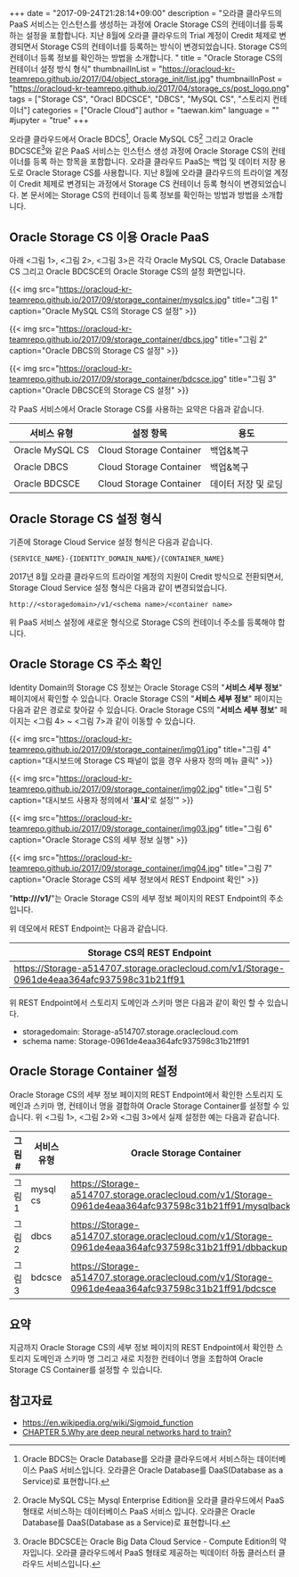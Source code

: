 +++
date = "2017-09-24T21:28:14+09:00"
description = "오라클 클라우드의 PaaS 서비스는 인스턴스를 생성하는 과정에 Oracle Storage CS의 컨테이너를 등록하는 설정을 포함합니다. 지난 8월에 오라클 클라우드의 Trial 계정이 Credit 체제로 변경되면서 Storage CS의 컨테이너를 등록하는 방식이 변경되었습니다. Storage CS의 컨테이너 등록 정보를 확인하는 방법을 소개합니다. "
title = "Oracle Storage CS의 컨테이너 설정 방식 형식"
thumbnailInList = "https://oracloud-kr-teamrepo.github.io/2017/04/object_storage_init/list.jpg"
thumbnailInPost = "https://oracloud-kr-teamrepo.github.io/2017/04/storage_cs/post_logo.png"
tags = ["Storage CS", "Oracl BDCSCE", "DBCS", "MySQL CS", "스토리지 컨테이너"]
categories = ["Oracle Cloud"]
author = "taewan.kim"
language = ""  
#jupyter = "true"
+++

오라클 클라우드에서 Oracle BDCS[^1], Oracle MySQL CS[^2] 그리고 Oracle BDCSCE[^3]와 같은 PaaS 서비스는 인스턴스 생성 과정에 Oracle Storage CS의 컨테이너를 등록 하는 항목을 포함합니다. 오라클 클라우드 PaaS는 백업 및 데이터 저장 용도로 Oracle Storage CS를 사용합니다. 지난 8월에 오라클 클라우드의 트라이얼 계정이 Credit 체제로 변경되는 과정에서 Storage CS 컨테이너 등록 형식이 변경되었습니다. 본 문서에는 Storage CS의 컨테이너 등록 정보를 확인하는 방법과 방법을 소개합니다.

[^1]: Oracle BDCS는 Oracle Database를 오라클 클라우드에서 서비스하는 데이터베이스 PaaS 서비스입니다. 오라클은 Oracle Database를 DaaS(Database as a Service)로 표현합니다.

[^2]: Oracle MySQL CS는 Mysql Enterprise Edition을 오라클 클라우드에서 PaaS 형태로 서비스하는 데이터베이스 PaaS 서비스 입니다. 오라클은 Oracle Database를 DaaS(Database as a Service)로 표현합니다.

[^3]: Oracle BDCSCE는 Oracle Big Data Cloud Service - Compute Edition의 약자입니다. 오라클 클라우드에서 PaaS 형태로 제공하는 빅데이터 하둡 클러스터 클라우드 서비스입니다.

## Oracle Storage CS 이용 Oracle PaaS

아래 <그림 1>, <그림 2>, <그림 3>은 각각 Oracle MySQL CS, Oracle Database CS 그리고 Oracle BDCSCE의 Oracle Storage CS의 설정 화면입니다.

{{< img src="https://oracloud-kr-teamrepo.github.io/2017/09/storage_container/mysqlcs.jpg"
title="그림 1"
caption="Oracle MySQL CS의 Storage CS 설정" >}}

{{< img src="https://oracloud-kr-teamrepo.github.io/2017/09/storage_container/dbcs.jpg"
title="그림 2"
caption="Oracle DBCS의 Storage CS 설정" >}}

{{< img src="https://oracloud-kr-teamrepo.github.io/2017/09/storage_container/bdcsce.jpg"
title="그림 3"
caption="Oracle DBCSCE의 Storage CS 설정" >}}

각 PaaS 서비스에서 Oracle Storage CS를 사용하는 요약은 다음과 같습니다.

|서비스 유형|설정 항목|용도|
|---|---|---|
|Oracle MySQL CS|Cloud Storage Container|백업&복구|
|Oracle DBCS|Cloud Storage Container|백업&복구|
|Oracle BDCSCE|Cloud Storage Container|데이터 저장 및 로딩|

## Oracle Storage CS 설정 형식

기존에 Storage Cloud Service 설정 형식은 다음과 같습니다.

```
{SERVICE_NAME}-{IDENTITY_DOMAIN_NAME}/{CONTAINER_NAME}
```

2017년 8월 오라클 클라우드의 트라이얼 계정의 지원이 Credit 방식으로 전환되면서, Storage Cloud Service 설정 형식은 다음과 같이 변경되었습니다.

```
http://<storagedomain>/v1/<schema name>/<container name>
```

위 PaaS 서비스 설정에 새로운 형식으로 Storage CS의 컨테이너 주소를 등록해야 합니다.

## Oracle Storage CS 주소 확인

Identity Domain의 Storage CS 정보는 Oracle Storage CS의 "__서비스 세부 정보__" 페이지에서 확인할 수 있습니다. Oracle Storage CS의 "__서비스 세부 정보__" 페이지는 다음과 같은 경로로 찾아갈 수 있습니다. Oracle Storage CS의 "__서비스 세부 정보__" 페이지는 <그림 4> ~ <그림 7>과 같이 이동할 수 있습니다.

{{< img src="https://oracloud-kr-teamrepo.github.io/2017/09/storage_container/img01.jpg"
title="그림 4"
caption="대시보드에 Storage CS 패널이 없을 경우 사용자 정의 메뉴 클릭" >}}

{{< img src="https://oracloud-kr-teamrepo.github.io/2017/09/storage_container/img02.jpg"
title="그림 5"
caption="대시보드 사용자 정의에서 '__표시__'로 설정'" >}}

{{< img src="https://oracloud-kr-teamrepo.github.io/2017/09/storage_container/img03.jpg"
title="그림 6"
caption="Oracle Storage CS의 세부 정보 실행" >}}

{{< img src="https://oracloud-kr-teamrepo.github.io/2017/09/storage_container/img04.jpg"
title="그림 7"
caption="Oracle Storage CS의 세부 정보에서 REST Endpoint 확인" >}}


"__http://<storagedomain>/v1/<schema name>__"는 Oracle Storage CS의 세부 정보 페이지의 REST Endpoint의 주소입니다.

위 데모에서 REST Endpoint는 다음과 같습니다.

|Storage CS의 REST Endpoint|
|---|
|https://Storage-a514707.storage.oraclecloud.com/v1/Storage-0961de4eaa364afc937598c31b21ff91|

위 REST Endpoint에서 스토리지 도메인과 스키마 명은 다음과 같이 확인 할 수 있습니다.

- storagedomain: Storage-a514707.storage.oraclecloud.com
- schema name: Storage-0961de4eaa364afc937598c31b21ff91

## Oracle Storage Container 설정

Oracle Storage CS의 세부 정보 페이지의 REST Endpoint에서 확인한 스토리지 도메인과 스키마 명, 컨테이너 명을 결합하여 Oracle Storage Container를 설정할 수 있습니다. 위 <그림 1>, <그림 2>와 <그림 3>에서 실제 설정한 예는 다음과 같습니다.

|그림 #|서비스 유형|Oracle Storage Container |
|---|---|---|
|그림 1|mysql cs|https://Storage-a514707.storage.oraclecloud.com/v1/Storage-0961de4eaa364afc937598c31b21ff91/mysqlbackup|
|그림 2|dbcs|https://Storage-a514707.storage.oraclecloud.com/v1/Storage-0961de4eaa364afc937598c31b21ff91/dbbackup|
|그림 3|bdcsce|https://Storage-a514707.storage.oraclecloud.com/v1/Storage-0961de4eaa364afc937598c31b21ff91/bdcsce|

## 요약

지금까지 Oracle Storage CS의 세부 정보 페이지의 REST Endpoint에서 확인한 스토리지 도메인과 스키마 명 그리고 새로 지정한 컨테이너 명을 조합하여 Oracle Storage CS Container를 설정할 수 있습니다.


## 참고자료
- https://en.wikipedia.org/wiki/Sigmoid_function
- [CHAPTER 5.Why are deep neural networks hard to train?](http://neuralnetworksanddeeplearning.com/chap5.html)
